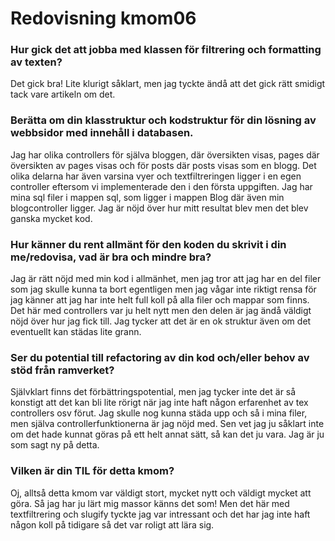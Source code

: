 ---
---
Redovisning kmom06
=========================

### Hur gick det att jobba med klassen för filtrering och formatting av texten?
Det gick bra! Lite klurigt såklart, men jag tyckte ändå att det gick rätt smidigt tack vare artikeln om det.

### Berätta om din klasstruktur och kodstruktur för din lösning av webbsidor med innehåll i databasen.
Jag har olika controllers för själva bloggen, där översikten visas, pages där översikten av pages visas och för posts där posts visas som en blogg.
Det olika delarna har även varsina vyer och textfiltreringen ligger i en egen controller eftersom vi implementerade den i den första uppgiften. Jag har mina sql filer i mappen sql, som ligger i mappen Blog där även min blogcontroller ligger. Jag är nöjd över hur mitt resultat blev men det blev ganska mycket kod.

### Hur känner du rent allmänt för den koden du skrivit i din me/redovisa, vad är bra och mindre bra?
Jag är rätt nöjd med min kod i allmänhet, men jag tror att jag har en del filer som jag skulle kunna ta bort egentligen men jag vågar inte riktigt rensa för jag känner att jag har inte helt full koll på alla filer och mappar som finns. Det här med controllers var ju helt nytt men den delen är jag ändå väldigt nöjd över hur jag fick till. Jag tycker att det är en ok struktur även om det eventuellt kan städas lite grann.

### Ser du potential till refactoring av din kod och/eller behov av stöd från ramverket?
Självklart finns det förbättringspotential, men jag tycker inte det är så konstigt att det kan bli lite rörigt när jag inte haft någon erfarenhet av tex controllers osv förut. Jag skulle nog kunna städa upp och så i mina filer, men själva controllerfunktionerna är jag nöjd med. Sen vet jag ju såklart inte om det hade kunnat göras på ett helt annat sätt, så kan det ju vara. Jag är ju som sagt ny på detta.

### Vilken är din TIL för detta kmom?
Oj, alltså detta kmom var väldigt stort, mycket nytt och väldigt mycket att göra. Så jag har ju lärt mig massor känns det som! Men det här med textfiltrering och slugify tyckte jag var intressant och det har jag inte haft någon koll på tidigare så det var roligt att lära sig.
